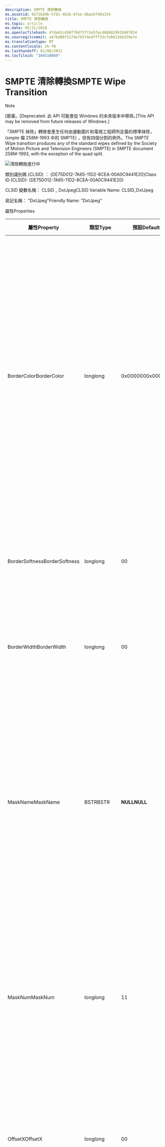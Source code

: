 ```yaml
---
description: SMPTE 清除轉換
ms.assetid: 9271bd4b-57b1-4b1b-bfee-d6ae5f49a154
title: SMPTE 清除轉換
ms.topic: article
ms.date: 05/31/2018
ms.openlocfilehash: 47de62c450ff0d75f72e5fac466801991b987834
ms.sourcegitcommit: a47bd86f517de76374e4fff33cfeb613eb259a7e
ms.translationtype: MT
ms.contentlocale: zh-TW
ms.lasthandoff: 01/06/2021
ms.locfileid: "104510089"
---
```

# <a name="smpte-wipe-transition"></a><span data-ttu-id="42347-103">SMPTE 清除轉換</span><span class="sxs-lookup"><span data-stu-id="42347-103">SMPTE Wipe Transition</span></span>

> [!Note]  
> <span data-ttu-id="42347-104">\[廢棄。</span><span class="sxs-lookup"><span data-stu-id="42347-104">\[Deprecated.</span></span> <span data-ttu-id="42347-105">此 API 可能會從 Windows 的未來版本中移除。\]</span><span class="sxs-lookup"><span data-stu-id="42347-105">This API may be removed from future releases of Windows.\]</span></span>

 

<span data-ttu-id="42347-106">「SMPTE 抹除」轉換會產生任何由運動圖片和電視工程師所定義的標準抹除， (smpte 檔 258M-1993 中的 SMPTE) ，但有四個分割的例外。</span><span class="sxs-lookup"><span data-stu-id="42347-106">The SMPTE Wipe transition produces any of the standard wipes defined by the Society of Motion Picture and Television Engineers (SMPTE) in SMPTE document 258M-1993, with the exception of the quad split.</span></span>

![清除轉換進行中](images/trans-wipe.png)

<span data-ttu-id="42347-108">類別識別碼 (CLSID) ： {DE75D012-7A65-11D2-8CEA-00A0C9441E20}</span><span class="sxs-lookup"><span data-stu-id="42347-108">Class ID (CLSID): {DE75D012-7A65-11D2-8CEA-00A0C9441E20}</span></span>

<span data-ttu-id="42347-109">CLSID 變數名稱： CLSID \_ DxtJpeg</span><span class="sxs-lookup"><span data-stu-id="42347-109">CLSID Variable Name: CLSID\_DxtJpeg</span></span>

<span data-ttu-id="42347-110">易記名稱： "DxtJpeg"</span><span class="sxs-lookup"><span data-stu-id="42347-110">Friendly Name: "DxtJpeg"</span></span>

<span data-ttu-id="42347-111">屬性</span><span class="sxs-lookup"><span data-stu-id="42347-111">Properties</span></span>



| <span data-ttu-id="42347-112">屬性</span><span class="sxs-lookup"><span data-stu-id="42347-112">Property</span></span>       | <span data-ttu-id="42347-113">類型</span><span class="sxs-lookup"><span data-stu-id="42347-113">Type</span></span>   | <span data-ttu-id="42347-114">預設</span><span class="sxs-lookup"><span data-stu-id="42347-114">Default</span></span>  | <span data-ttu-id="42347-115">描述</span><span class="sxs-lookup"><span data-stu-id="42347-115">Description</span></span>                                                                                                                                                                                                                                                                                                      |
|----------------|--------|----------|------------------------------------------------------------------------------------------------------------------------------------------------------------------------------------------------------------------------------------------------------------------------------------------------------------------|
| <span data-ttu-id="42347-116">BorderColor</span><span class="sxs-lookup"><span data-stu-id="42347-116">BorderColor</span></span>    | <span data-ttu-id="42347-117">long</span><span class="sxs-lookup"><span data-stu-id="42347-117">long</span></span>   | <span data-ttu-id="42347-118">0x000000</span><span class="sxs-lookup"><span data-stu-id="42347-118">0x000000</span></span> | <span data-ttu-id="42347-119">抹除模式邊緣周圍的框線色彩。</span><span class="sxs-lookup"><span data-stu-id="42347-119">Color of the border around the edges of the wipe pattern.</span></span> <span data-ttu-id="42347-120">這個屬性的值是十六進位數位，格式為 0x *RRGGBB*，其中 *RR* 是紅色值， *GG* 是綠色值，而 *BB* 為藍色值。</span><span class="sxs-lookup"><span data-stu-id="42347-120">The value of this attribute is a hexadecimal number with the format 0x *RRGGBB*, where *RR* is the red value, *GG* is the green value, and *BB* is the blue value.</span></span> <span data-ttu-id="42347-121"> (因此，純紅色、綠色和藍色分別為0xFF000、0x00FF00 和0x0000FF。 ) </span><span class="sxs-lookup"><span data-stu-id="42347-121">(Thus, pure red, green, and blue are 0xFF000, 0x00FF00, and 0x0000FF, respectively.)</span></span> |
| <span data-ttu-id="42347-122">BorderSoftness</span><span class="sxs-lookup"><span data-stu-id="42347-122">BorderSoftness</span></span> | <span data-ttu-id="42347-123">long</span><span class="sxs-lookup"><span data-stu-id="42347-123">long</span></span>   | <span data-ttu-id="42347-124">0</span><span class="sxs-lookup"><span data-stu-id="42347-124">0</span></span>        | <span data-ttu-id="42347-125">清除模式邊緣周圍模糊區域的寬度。</span><span class="sxs-lookup"><span data-stu-id="42347-125">Width of the blurry region around the edges of the wipe pattern.</span></span> <span data-ttu-id="42347-126">針對沒有模糊區域的指定零。</span><span class="sxs-lookup"><span data-stu-id="42347-126">Specify zero for no blurry region.</span></span>                                                                                                                                                                                                              |
| <span data-ttu-id="42347-127">BorderWidth</span><span class="sxs-lookup"><span data-stu-id="42347-127">BorderWidth</span></span>    | <span data-ttu-id="42347-128">long</span><span class="sxs-lookup"><span data-stu-id="42347-128">long</span></span>   | <span data-ttu-id="42347-129">0</span><span class="sxs-lookup"><span data-stu-id="42347-129">0</span></span>        | <span data-ttu-id="42347-130">沿著抹除模式邊緣的實心框線寬度。</span><span class="sxs-lookup"><span data-stu-id="42347-130">Width of the solid border along the edges of the wipe pattern.</span></span> <span data-ttu-id="42347-131">針對沒有框線指定零。</span><span class="sxs-lookup"><span data-stu-id="42347-131">Specify zero for no border.</span></span>                                                                                                                                                                                                                       |
| <span data-ttu-id="42347-132">MaskName</span><span class="sxs-lookup"><span data-stu-id="42347-132">MaskName</span></span>       | <span data-ttu-id="42347-133">BSTR</span><span class="sxs-lookup"><span data-stu-id="42347-133">BSTR</span></span>   | <span data-ttu-id="42347-134">**NULL**</span><span class="sxs-lookup"><span data-stu-id="42347-134">**NULL**</span></span> | <span data-ttu-id="42347-135">如果不是 **Null**，則指定要作為抹除遮罩的 JPEG 檔案名，而不是標準的內建抹除。</span><span class="sxs-lookup"><span data-stu-id="42347-135">If not **NULL**, specifies the name of a JPEG file to use as the wipe mask instead of a standard, built-in wipe.</span></span> <span data-ttu-id="42347-136">檔案必須包含單色、每圖元8位的漸層。</span><span class="sxs-lookup"><span data-stu-id="42347-136">The file must contain a monochrome, 8-bits-per-pixel gradient.</span></span> <span data-ttu-id="42347-137">漸層會用來做為遮罩來定義抹除的進度。</span><span class="sxs-lookup"><span data-stu-id="42347-137">The gradient is used as a mask to define the wipe's progression.</span></span>                                                                 |
| <span data-ttu-id="42347-138">MaskNum</span><span class="sxs-lookup"><span data-stu-id="42347-138">MaskNum</span></span>        | <span data-ttu-id="42347-139">long</span><span class="sxs-lookup"><span data-stu-id="42347-139">long</span></span>   | <span data-ttu-id="42347-140">1</span><span class="sxs-lookup"><span data-stu-id="42347-140">1</span></span>        | <span data-ttu-id="42347-141">標準的 SMPTE 抹除程式碼，指定要使用的抹除樣式。</span><span class="sxs-lookup"><span data-stu-id="42347-141">Standard SMPTE wipe code specifying the style of wipe to use.</span></span> <span data-ttu-id="42347-142">如需抹除碼及其相關聯的圖解清單，請參閱 258M-1993。</span><span class="sxs-lookup"><span data-stu-id="42347-142">For a list of wipe codes and their associated schematics, see SMPTE document 258M-1993.</span></span>                                                                                                                                                            |
| <span data-ttu-id="42347-143">OffsetX</span><span class="sxs-lookup"><span data-stu-id="42347-143">OffsetX</span></span>        | <span data-ttu-id="42347-144">long</span><span class="sxs-lookup"><span data-stu-id="42347-144">long</span></span>   | <span data-ttu-id="42347-145">0</span><span class="sxs-lookup"><span data-stu-id="42347-145">0</span></span>        | <span data-ttu-id="42347-146">從影像中央抹除來源的水準位移。</span><span class="sxs-lookup"><span data-stu-id="42347-146">Horizontal offset of the wipe origin from the center of the image.</span></span> <span data-ttu-id="42347-147">僅適用于從101到131的 **MaskNum** 值。</span><span class="sxs-lookup"><span data-stu-id="42347-147">Valid only for values of **MaskNum** from 101 to 131.</span></span>                                                                                                                                                                                         |
| <span data-ttu-id="42347-148">OffsetY</span><span class="sxs-lookup"><span data-stu-id="42347-148">OffsetY</span></span>        | <span data-ttu-id="42347-149">long</span><span class="sxs-lookup"><span data-stu-id="42347-149">long</span></span>   | <span data-ttu-id="42347-150">0</span><span class="sxs-lookup"><span data-stu-id="42347-150">0</span></span>        | <span data-ttu-id="42347-151">從影像中央 Verical 抹除來源的位移。</span><span class="sxs-lookup"><span data-stu-id="42347-151">Verical offset of the wipe origin from the center of the image.</span></span> <span data-ttu-id="42347-152">僅適用于從101到131的 **MaskNum** 值。</span><span class="sxs-lookup"><span data-stu-id="42347-152">Valid only for values of **MaskNum** from 101 to 131.</span></span>                                                                                                                                                                                            |
| <span data-ttu-id="42347-153">ReplicateX</span><span class="sxs-lookup"><span data-stu-id="42347-153">ReplicateX</span></span>     | <span data-ttu-id="42347-154">long</span><span class="sxs-lookup"><span data-stu-id="42347-154">long</span></span>   | <span data-ttu-id="42347-155">0</span><span class="sxs-lookup"><span data-stu-id="42347-155">0</span></span>        | <span data-ttu-id="42347-156">水準複寫抹除模式的次數。</span><span class="sxs-lookup"><span data-stu-id="42347-156">Number of times to replicate the wipe pattern horizontally.</span></span> <span data-ttu-id="42347-157">僅適用于從101到131的 **MaskNum** 值。</span><span class="sxs-lookup"><span data-stu-id="42347-157">Valid only for values of **MaskNum** from 101 to 131.</span></span>                                                                                                                                                                                                |
| <span data-ttu-id="42347-158">ReplicateY</span><span class="sxs-lookup"><span data-stu-id="42347-158">ReplicateY</span></span>     | <span data-ttu-id="42347-159">long</span><span class="sxs-lookup"><span data-stu-id="42347-159">long</span></span>   | <span data-ttu-id="42347-160">0</span><span class="sxs-lookup"><span data-stu-id="42347-160">0</span></span>        | <span data-ttu-id="42347-161">垂直複製抹除模式的次數。</span><span class="sxs-lookup"><span data-stu-id="42347-161">Number of times to replicate the wipe pattern vertically.</span></span> <span data-ttu-id="42347-162">僅適用于從101到131的 **MaskNum** 值。</span><span class="sxs-lookup"><span data-stu-id="42347-162">Valid only for values of **MaskNum** from 101 to 131.</span></span>                                                                                                                                                                                                  |
| <span data-ttu-id="42347-163">ScaleX</span><span class="sxs-lookup"><span data-stu-id="42347-163">ScaleX</span></span>         | <span data-ttu-id="42347-164">double</span><span class="sxs-lookup"><span data-stu-id="42347-164">double</span></span> | <span data-ttu-id="42347-165">1.0</span><span class="sxs-lookup"><span data-stu-id="42347-165">1.0</span></span>      | <span data-ttu-id="42347-166">以水準方式延展抹除的量（以原始抹除定義的百分比表示）。</span><span class="sxs-lookup"><span data-stu-id="42347-166">Amount by which to stretch the wipe horizontally, as a percentage of the original wipe definition.</span></span> <span data-ttu-id="42347-167">僅適用于從101到131的 **MaskNum** 值。</span><span class="sxs-lookup"><span data-stu-id="42347-167">Valid only for values of **MaskNum** from 101 to 131.</span></span>                                                                                                                                                         |
| <span data-ttu-id="42347-168">ScaleY</span><span class="sxs-lookup"><span data-stu-id="42347-168">ScaleY</span></span>         | <span data-ttu-id="42347-169">double</span><span class="sxs-lookup"><span data-stu-id="42347-169">double</span></span> | <span data-ttu-id="42347-170">1.0</span><span class="sxs-lookup"><span data-stu-id="42347-170">1.0</span></span>      | <span data-ttu-id="42347-171">用來垂直延展抹除的數量，以原始抹除定義的百分比表示。</span><span class="sxs-lookup"><span data-stu-id="42347-171">Amount by which to stretch the wipe vertically, as a percentage of the original wipe definition.</span></span> <span data-ttu-id="42347-172">僅適用于從101到131的 **MaskNum** 值。</span><span class="sxs-lookup"><span data-stu-id="42347-172">Valid only for values of **MaskNum** from 101 to 131.</span></span>                                                                                                                                                           |



 

## <a name="remarks"></a><span data-ttu-id="42347-173">備註</span><span class="sxs-lookup"><span data-stu-id="42347-173">Remarks</span></span>

<span data-ttu-id="42347-174">這項轉換支援下列標準的 SMPTE 抹除：</span><span class="sxs-lookup"><span data-stu-id="42347-174">This transition supports the following standard SMPTE wipes:</span></span>



| <span data-ttu-id="42347-175">Number</span><span class="sxs-lookup"><span data-stu-id="42347-175">Number</span></span> | <span data-ttu-id="42347-176">描述</span><span class="sxs-lookup"><span data-stu-id="42347-176">Description</span></span>                   | <span data-ttu-id="42347-177">Number</span><span class="sxs-lookup"><span data-stu-id="42347-177">Number</span></span> | <span data-ttu-id="42347-178">描述</span><span class="sxs-lookup"><span data-stu-id="42347-178">Description</span></span>                                 |
|--------|-------------------------------|--------|---------------------------------------------|
| <span data-ttu-id="42347-179">1</span><span class="sxs-lookup"><span data-stu-id="42347-179">1</span></span>      | <span data-ttu-id="42347-180">水平</span><span class="sxs-lookup"><span data-stu-id="42347-180">Horizontal</span></span>                    | <span data-ttu-id="42347-181">211</span><span class="sxs-lookup"><span data-stu-id="42347-181">211</span></span>    | <span data-ttu-id="42347-182">星形、左右邊、頂端</span><span class="sxs-lookup"><span data-stu-id="42347-182">Radial, left-right, top</span></span>                     |
| <span data-ttu-id="42347-183">2</span><span class="sxs-lookup"><span data-stu-id="42347-183">2</span></span>      | <span data-ttu-id="42347-184">Vertical</span><span class="sxs-lookup"><span data-stu-id="42347-184">Vertical</span></span>                      | <span data-ttu-id="42347-185">212</span><span class="sxs-lookup"><span data-stu-id="42347-185">212</span></span>    | <span data-ttu-id="42347-186">星形、上下、右邊</span><span class="sxs-lookup"><span data-stu-id="42347-186">Radial, up-down, right</span></span>                      |
| <span data-ttu-id="42347-187">3</span><span class="sxs-lookup"><span data-stu-id="42347-187">3</span></span>      | <span data-ttu-id="42347-188">左上方</span><span class="sxs-lookup"><span data-stu-id="42347-188">Upper left</span></span>                    | <span data-ttu-id="42347-189">213</span><span class="sxs-lookup"><span data-stu-id="42347-189">213</span></span>    | <span data-ttu-id="42347-190">星形、左右邊、上到下</span><span class="sxs-lookup"><span data-stu-id="42347-190">Radial, left-right, top-bottom</span></span>              |
| <span data-ttu-id="42347-191">4</span><span class="sxs-lookup"><span data-stu-id="42347-191">4</span></span>      | <span data-ttu-id="42347-192">右上方</span><span class="sxs-lookup"><span data-stu-id="42347-192">Upper right</span></span>                   | <span data-ttu-id="42347-193">214</span><span class="sxs-lookup"><span data-stu-id="42347-193">214</span></span>    | <span data-ttu-id="42347-194">放射星形、上下、左至右</span><span class="sxs-lookup"><span data-stu-id="42347-194">Radial, up-down, left-right</span></span>                 |
| <span data-ttu-id="42347-195">5</span><span class="sxs-lookup"><span data-stu-id="42347-195">5</span></span>      | <span data-ttu-id="42347-196">右下方</span><span class="sxs-lookup"><span data-stu-id="42347-196">Lower right</span></span>                   | <span data-ttu-id="42347-197">221</span><span class="sxs-lookup"><span data-stu-id="42347-197">221</span></span>    | <span data-ttu-id="42347-198">放射星形、頂端</span><span class="sxs-lookup"><span data-stu-id="42347-198">Radial, top</span></span>                                 |
| <span data-ttu-id="42347-199">6</span><span class="sxs-lookup"><span data-stu-id="42347-199">6</span></span>      | <span data-ttu-id="42347-200">左下</span><span class="sxs-lookup"><span data-stu-id="42347-200">Lower left</span></span>                    | <span data-ttu-id="42347-201">222</span><span class="sxs-lookup"><span data-stu-id="42347-201">222</span></span>    | <span data-ttu-id="42347-202">放射星形、右邊</span><span class="sxs-lookup"><span data-stu-id="42347-202">Radial, right</span></span>                               |
| <span data-ttu-id="42347-203">7</span><span class="sxs-lookup"><span data-stu-id="42347-203">7</span></span>      | <span data-ttu-id="42347-204">四角</span><span class="sxs-lookup"><span data-stu-id="42347-204">Four corners</span></span>                  | <span data-ttu-id="42347-205">223</span><span class="sxs-lookup"><span data-stu-id="42347-205">223</span></span>    | <span data-ttu-id="42347-206">放射星形、下</span><span class="sxs-lookup"><span data-stu-id="42347-206">Radial, bottom</span></span>                              |
| <span data-ttu-id="42347-207">8</span><span class="sxs-lookup"><span data-stu-id="42347-207">8</span></span>      | <span data-ttu-id="42347-208">四個正方形</span><span class="sxs-lookup"><span data-stu-id="42347-208">Four squares</span></span>                  | <span data-ttu-id="42347-209">224</span><span class="sxs-lookup"><span data-stu-id="42347-209">224</span></span>    | <span data-ttu-id="42347-210">放射星形、左方</span><span class="sxs-lookup"><span data-stu-id="42347-210">Radial, left</span></span>                                |
| <span data-ttu-id="42347-211">21</span><span class="sxs-lookup"><span data-stu-id="42347-211">21</span></span>     | <span data-ttu-id="42347-212">Barn 門，垂直</span><span class="sxs-lookup"><span data-stu-id="42347-212">Barn doors, vertical</span></span>          | <span data-ttu-id="42347-213">225</span><span class="sxs-lookup"><span data-stu-id="42347-213">225</span></span>    | <span data-ttu-id="42347-214">星形、左上角、下一順時針</span><span class="sxs-lookup"><span data-stu-id="42347-214">Radial, top clockwise, bottom clockwise</span></span>     |
| <span data-ttu-id="42347-215">22</span><span class="sxs-lookup"><span data-stu-id="42347-215">22</span></span>     | <span data-ttu-id="42347-216">Barn 門，水準</span><span class="sxs-lookup"><span data-stu-id="42347-216">Barn doors, horizontal</span></span>        | <span data-ttu-id="42347-217">226</span><span class="sxs-lookup"><span data-stu-id="42347-217">226</span></span>    | <span data-ttu-id="42347-218">星形，順時針左右</span><span class="sxs-lookup"><span data-stu-id="42347-218">Radial, left clockwise, right clockwise</span></span>     |
| <span data-ttu-id="42347-219">23</span><span class="sxs-lookup"><span data-stu-id="42347-219">23</span></span>     | <span data-ttu-id="42347-220">上中心</span><span class="sxs-lookup"><span data-stu-id="42347-220">Top center</span></span>                    | <span data-ttu-id="42347-221">227</span><span class="sxs-lookup"><span data-stu-id="42347-221">227</span></span>    | <span data-ttu-id="42347-222">星形、上順時針、下逆時針</span><span class="sxs-lookup"><span data-stu-id="42347-222">Radial, top clockwise, bottom anticlockwise</span></span> |
| <span data-ttu-id="42347-223">24</span><span class="sxs-lookup"><span data-stu-id="42347-223">24</span></span>     | <span data-ttu-id="42347-224">靠右中心</span><span class="sxs-lookup"><span data-stu-id="42347-224">Right center</span></span>                  | <span data-ttu-id="42347-225">228</span><span class="sxs-lookup"><span data-stu-id="42347-225">228</span></span>    | <span data-ttu-id="42347-226">星形、左方順時針、右逆時針</span><span class="sxs-lookup"><span data-stu-id="42347-226">Radial, left clockwise, right anticlockwise</span></span> |
| <span data-ttu-id="42347-227">25</span><span class="sxs-lookup"><span data-stu-id="42347-227">25</span></span>     | <span data-ttu-id="42347-228">下中心</span><span class="sxs-lookup"><span data-stu-id="42347-228">Bottom center</span></span>                 | <span data-ttu-id="42347-229">231</span><span class="sxs-lookup"><span data-stu-id="42347-229">231</span></span>    | <span data-ttu-id="42347-230">星形、頂端分割</span><span class="sxs-lookup"><span data-stu-id="42347-230">Radial, top split</span></span>                           |
| <span data-ttu-id="42347-231">26</span><span class="sxs-lookup"><span data-stu-id="42347-231">26</span></span>     | <span data-ttu-id="42347-232">左中央</span><span class="sxs-lookup"><span data-stu-id="42347-232">Left center</span></span>                   | <span data-ttu-id="42347-233">232</span><span class="sxs-lookup"><span data-stu-id="42347-233">232</span></span>    | <span data-ttu-id="42347-234">星形、右分割</span><span class="sxs-lookup"><span data-stu-id="42347-234">Radial, right split</span></span>                         |
| <span data-ttu-id="42347-235">41</span><span class="sxs-lookup"><span data-stu-id="42347-235">41</span></span>     | <span data-ttu-id="42347-236">對角線、NW 至 SE</span><span class="sxs-lookup"><span data-stu-id="42347-236">Diagonal, NW to SE</span></span>            | <span data-ttu-id="42347-237">233</span><span class="sxs-lookup"><span data-stu-id="42347-237">233</span></span>    | <span data-ttu-id="42347-238">星形、底部分割</span><span class="sxs-lookup"><span data-stu-id="42347-238">Radial, bottom split</span></span>                        |
| <span data-ttu-id="42347-239">42</span><span class="sxs-lookup"><span data-stu-id="42347-239">42</span></span>     | <span data-ttu-id="42347-240">對角線、NE 到 SW</span><span class="sxs-lookup"><span data-stu-id="42347-240">Diagonal, NE to SW</span></span>            | <span data-ttu-id="42347-241">234</span><span class="sxs-lookup"><span data-stu-id="42347-241">234</span></span>    | <span data-ttu-id="42347-242">星形、左方分割</span><span class="sxs-lookup"><span data-stu-id="42347-242">Radial, left split</span></span>                          |
| <span data-ttu-id="42347-243">43</span><span class="sxs-lookup"><span data-stu-id="42347-243">43</span></span>     | <span data-ttu-id="42347-244">三角形、頂端/底部</span><span class="sxs-lookup"><span data-stu-id="42347-244">Triangles, top/bottom</span></span>         | <span data-ttu-id="42347-245">235</span><span class="sxs-lookup"><span data-stu-id="42347-245">235</span></span>    | <span data-ttu-id="42347-246">放射星形、上到下分割</span><span class="sxs-lookup"><span data-stu-id="42347-246">Radial, top-bottom split</span></span>                    |
| <span data-ttu-id="42347-247">44</span><span class="sxs-lookup"><span data-stu-id="42347-247">44</span></span>     | <span data-ttu-id="42347-248">三角形、左/右</span><span class="sxs-lookup"><span data-stu-id="42347-248">Triangles, left/right</span></span>         | <span data-ttu-id="42347-249">236</span><span class="sxs-lookup"><span data-stu-id="42347-249">236</span></span>    | <span data-ttu-id="42347-250">星形、左右分割</span><span class="sxs-lookup"><span data-stu-id="42347-250">Radial, left-right split</span></span>                    |
| <span data-ttu-id="42347-251">45</span><span class="sxs-lookup"><span data-stu-id="42347-251">45</span></span>     | <span data-ttu-id="42347-252">對角線、SW 到 NE</span><span class="sxs-lookup"><span data-stu-id="42347-252">Diagonal stripe, SW to NE</span></span>     | <span data-ttu-id="42347-253">241</span><span class="sxs-lookup"><span data-stu-id="42347-253">241</span></span>    | <span data-ttu-id="42347-254">放射狀左上角</span><span class="sxs-lookup"><span data-stu-id="42347-254">Radial, top-left corner</span></span>                     |
| <span data-ttu-id="42347-255">46</span><span class="sxs-lookup"><span data-stu-id="42347-255">46</span></span>     | <span data-ttu-id="42347-256">對角區條紋，NW 至 SE</span><span class="sxs-lookup"><span data-stu-id="42347-256">Diagonal stripe, NW to SE</span></span>     | <span data-ttu-id="42347-257">242</span><span class="sxs-lookup"><span data-stu-id="42347-257">242</span></span>    | <span data-ttu-id="42347-258">放射星形（左下角）</span><span class="sxs-lookup"><span data-stu-id="42347-258">Radial, bottom-left corner</span></span>                  |
| <span data-ttu-id="42347-259">47</span><span class="sxs-lookup"><span data-stu-id="42347-259">47</span></span>     | <span data-ttu-id="42347-260">Cross</span><span class="sxs-lookup"><span data-stu-id="42347-260">Cross</span></span>                         | <span data-ttu-id="42347-261">243</span><span class="sxs-lookup"><span data-stu-id="42347-261">243</span></span>    | <span data-ttu-id="42347-262">星形、右下角</span><span class="sxs-lookup"><span data-stu-id="42347-262">Radial, bottom-right corner</span></span>                 |
| <span data-ttu-id="42347-263">48</span><span class="sxs-lookup"><span data-stu-id="42347-263">48</span></span>     | <span data-ttu-id="42347-264">鑽石方塊</span><span class="sxs-lookup"><span data-stu-id="42347-264">Diamond Box</span></span>                   | <span data-ttu-id="42347-265">244</span><span class="sxs-lookup"><span data-stu-id="42347-265">244</span></span>    | <span data-ttu-id="42347-266">星形、右上角</span><span class="sxs-lookup"><span data-stu-id="42347-266">Radial, top-right corner</span></span>                    |
| <span data-ttu-id="42347-267">61</span><span class="sxs-lookup"><span data-stu-id="42347-267">61</span></span>     | <span data-ttu-id="42347-268">楔形、top</span><span class="sxs-lookup"><span data-stu-id="42347-268">Wedge, top</span></span>                    | <span data-ttu-id="42347-269">245</span><span class="sxs-lookup"><span data-stu-id="42347-269">245</span></span>    | <span data-ttu-id="42347-270">放射星形、左上角、右下角</span><span class="sxs-lookup"><span data-stu-id="42347-270">Radial, top-left, bottom-right</span></span>              |
| <span data-ttu-id="42347-271">62</span><span class="sxs-lookup"><span data-stu-id="42347-271">62</span></span>     | <span data-ttu-id="42347-272">楔形、right</span><span class="sxs-lookup"><span data-stu-id="42347-272">Wedge, right</span></span>                  | <span data-ttu-id="42347-273">246</span><span class="sxs-lookup"><span data-stu-id="42347-273">246</span></span>    | <span data-ttu-id="42347-274">放射星形、左下角、右上角</span><span class="sxs-lookup"><span data-stu-id="42347-274">Radial, bottom-left, top-right</span></span>              |
| <span data-ttu-id="42347-275">63</span><span class="sxs-lookup"><span data-stu-id="42347-275">63</span></span>     | <span data-ttu-id="42347-276">楔形、底端</span><span class="sxs-lookup"><span data-stu-id="42347-276">Wedge, bottom</span></span>                 | <span data-ttu-id="42347-277">251</span><span class="sxs-lookup"><span data-stu-id="42347-277">251</span></span>    | <span data-ttu-id="42347-278">置中星形、頂端</span><span class="sxs-lookup"><span data-stu-id="42347-278">Center radial, top</span></span>                          |
| <span data-ttu-id="42347-279">64</span><span class="sxs-lookup"><span data-stu-id="42347-279">64</span></span>     | <span data-ttu-id="42347-280">楔形、左方</span><span class="sxs-lookup"><span data-stu-id="42347-280">Wedge, left</span></span>                   | <span data-ttu-id="42347-281">252</span><span class="sxs-lookup"><span data-stu-id="42347-281">252</span></span>    | <span data-ttu-id="42347-282">置中星形、左方</span><span class="sxs-lookup"><span data-stu-id="42347-282">Center radial, left</span></span>                         |
| <span data-ttu-id="42347-283">65</span><span class="sxs-lookup"><span data-stu-id="42347-283">65</span></span>     | <span data-ttu-id="42347-284">V</span><span class="sxs-lookup"><span data-stu-id="42347-284">V</span></span>                             | <span data-ttu-id="42347-285">253</span><span class="sxs-lookup"><span data-stu-id="42347-285">253</span></span>    | <span data-ttu-id="42347-286">置中星形、下</span><span class="sxs-lookup"><span data-stu-id="42347-286">Center radial, bottom</span></span>                       |
| <span data-ttu-id="42347-287">66</span><span class="sxs-lookup"><span data-stu-id="42347-287">66</span></span>     | <span data-ttu-id="42347-288">V、right</span><span class="sxs-lookup"><span data-stu-id="42347-288">V, right</span></span>                      | <span data-ttu-id="42347-289">254</span><span class="sxs-lookup"><span data-stu-id="42347-289">254</span></span>    | <span data-ttu-id="42347-290">置中星形、右邊</span><span class="sxs-lookup"><span data-stu-id="42347-290">Center radial, right</span></span>                        |
| <span data-ttu-id="42347-291">67</span><span class="sxs-lookup"><span data-stu-id="42347-291">67</span></span>     | <span data-ttu-id="42347-292">V、倒轉</span><span class="sxs-lookup"><span data-stu-id="42347-292">V, inverted</span></span>                   | <span data-ttu-id="42347-293">261</span><span class="sxs-lookup"><span data-stu-id="42347-293">261</span></span>    | <span data-ttu-id="42347-294">盒狀星形、right</span><span class="sxs-lookup"><span data-stu-id="42347-294">Box radial, right</span></span>                           |
| <span data-ttu-id="42347-295">68</span><span class="sxs-lookup"><span data-stu-id="42347-295">68</span></span>     | <span data-ttu-id="42347-296">V、左方</span><span class="sxs-lookup"><span data-stu-id="42347-296">V, left</span></span>                       | <span data-ttu-id="42347-297">262</span><span class="sxs-lookup"><span data-stu-id="42347-297">262</span></span>    | <span data-ttu-id="42347-298">盒狀星形、頂端</span><span class="sxs-lookup"><span data-stu-id="42347-298">Box radial, top</span></span>                             |
| <span data-ttu-id="42347-299">71</span><span class="sxs-lookup"><span data-stu-id="42347-299">71</span></span>     | <span data-ttu-id="42347-300">鋸齒、left</span><span class="sxs-lookup"><span data-stu-id="42347-300">Sawtooth, left</span></span>                | <span data-ttu-id="42347-301">263</span><span class="sxs-lookup"><span data-stu-id="42347-301">263</span></span>    | <span data-ttu-id="42347-302">置中星形、上、下</span><span class="sxs-lookup"><span data-stu-id="42347-302">Center radial, top, bottom</span></span>                  |
| <span data-ttu-id="42347-303">72</span><span class="sxs-lookup"><span data-stu-id="42347-303">72</span></span>     | <span data-ttu-id="42347-304">鋸齒、top</span><span class="sxs-lookup"><span data-stu-id="42347-304">Sawtooth, top</span></span>                 | <span data-ttu-id="42347-305">264</span><span class="sxs-lookup"><span data-stu-id="42347-305">264</span></span>    | <span data-ttu-id="42347-306">置中星形、左方、右邊</span><span class="sxs-lookup"><span data-stu-id="42347-306">Center radial, left, right</span></span>                  |
| <span data-ttu-id="42347-307">73</span><span class="sxs-lookup"><span data-stu-id="42347-307">73</span></span>     | <span data-ttu-id="42347-308">鋸齒，垂直</span><span class="sxs-lookup"><span data-stu-id="42347-308">Sawtooth, vertical</span></span>            | <span data-ttu-id="42347-309">301</span><span class="sxs-lookup"><span data-stu-id="42347-309">301</span></span>    | <span data-ttu-id="42347-310">矩陣、水準</span><span class="sxs-lookup"><span data-stu-id="42347-310">Matrix, horizontal</span></span>                          |
| <span data-ttu-id="42347-311">74</span><span class="sxs-lookup"><span data-stu-id="42347-311">74</span></span>     | <span data-ttu-id="42347-312">鋸齒、水準</span><span class="sxs-lookup"><span data-stu-id="42347-312">Sawtooth, horizontal</span></span>          | <span data-ttu-id="42347-313">302</span><span class="sxs-lookup"><span data-stu-id="42347-313">302</span></span>    | <span data-ttu-id="42347-314">矩陣，垂直</span><span class="sxs-lookup"><span data-stu-id="42347-314">Matrix, vertical</span></span>                            |
| <span data-ttu-id="42347-315">101</span><span class="sxs-lookup"><span data-stu-id="42347-315">101</span></span>    | <span data-ttu-id="42347-316">Box</span><span class="sxs-lookup"><span data-stu-id="42347-316">Box</span></span>                           | <span data-ttu-id="42347-317">303</span><span class="sxs-lookup"><span data-stu-id="42347-317">303</span></span>    | <span data-ttu-id="42347-318">矩陣、對角線、左上角</span><span class="sxs-lookup"><span data-stu-id="42347-318">Matrix, diagonal, top-left</span></span>                  |
| <span data-ttu-id="42347-319">102</span><span class="sxs-lookup"><span data-stu-id="42347-319">102</span></span>    | <span data-ttu-id="42347-320">菱形</span><span class="sxs-lookup"><span data-stu-id="42347-320">Diamond</span></span>                       | <span data-ttu-id="42347-321">304</span><span class="sxs-lookup"><span data-stu-id="42347-321">304</span></span>    | <span data-ttu-id="42347-322">矩陣、對角線、右上角</span><span class="sxs-lookup"><span data-stu-id="42347-322">Matrix, diagonal, top-right</span></span>                 |
| <span data-ttu-id="42347-323">103</span><span class="sxs-lookup"><span data-stu-id="42347-323">103</span></span>    | <span data-ttu-id="42347-324">三角形，向上</span><span class="sxs-lookup"><span data-stu-id="42347-324">Triangle, up</span></span>                  | <span data-ttu-id="42347-325">305</span><span class="sxs-lookup"><span data-stu-id="42347-325">305</span></span>    | <span data-ttu-id="42347-326">矩陣、對角線、右下角</span><span class="sxs-lookup"><span data-stu-id="42347-326">Matrix, diagonal, bottom-right</span></span>              |
| <span data-ttu-id="42347-327">104</span><span class="sxs-lookup"><span data-stu-id="42347-327">104</span></span>    | <span data-ttu-id="42347-328">三角形，right</span><span class="sxs-lookup"><span data-stu-id="42347-328">Triangle, right</span></span>               | <span data-ttu-id="42347-329">306</span><span class="sxs-lookup"><span data-stu-id="42347-329">306</span></span>    | <span data-ttu-id="42347-330">矩陣、對角線、左下角</span><span class="sxs-lookup"><span data-stu-id="42347-330">Matrix, diagonal, bottom-left</span></span>               |
| <span data-ttu-id="42347-331">105</span><span class="sxs-lookup"><span data-stu-id="42347-331">105</span></span>    | <span data-ttu-id="42347-332">三角形、下</span><span class="sxs-lookup"><span data-stu-id="42347-332">Triangle, bottom</span></span>              | <span data-ttu-id="42347-333">310</span><span class="sxs-lookup"><span data-stu-id="42347-333">310</span></span>    | <span data-ttu-id="42347-334">矩陣，順時針左上角</span><span class="sxs-lookup"><span data-stu-id="42347-334">Matrix, clockwise top-left</span></span>                  |
| <span data-ttu-id="42347-335">106</span><span class="sxs-lookup"><span data-stu-id="42347-335">106</span></span>    | <span data-ttu-id="42347-336">三角形、左方</span><span class="sxs-lookup"><span data-stu-id="42347-336">Triangle, left</span></span>                | <span data-ttu-id="42347-337">311</span><span class="sxs-lookup"><span data-stu-id="42347-337">311</span></span>    | <span data-ttu-id="42347-338">矩陣，順向右上</span><span class="sxs-lookup"><span data-stu-id="42347-338">Matrix, clockwise top-right</span></span>                 |
| <span data-ttu-id="42347-339">107</span><span class="sxs-lookup"><span data-stu-id="42347-339">107</span></span>    | <span data-ttu-id="42347-340">箭號 head</span><span class="sxs-lookup"><span data-stu-id="42347-340">Arrow head, up</span></span>                | <span data-ttu-id="42347-341">312</span><span class="sxs-lookup"><span data-stu-id="42347-341">312</span></span>    | <span data-ttu-id="42347-342">矩陣，以順向右下</span><span class="sxs-lookup"><span data-stu-id="42347-342">Matrix, clockwise bottom-right</span></span>              |
| <span data-ttu-id="42347-343">108</span><span class="sxs-lookup"><span data-stu-id="42347-343">108</span></span>    | <span data-ttu-id="42347-344">箭號 head、right</span><span class="sxs-lookup"><span data-stu-id="42347-344">Arrow head, right</span></span>             | <span data-ttu-id="42347-345">313</span><span class="sxs-lookup"><span data-stu-id="42347-345">313</span></span>    | <span data-ttu-id="42347-346">矩陣，以順向左下</span><span class="sxs-lookup"><span data-stu-id="42347-346">Matrix, clockwise bottom-left</span></span>               |
| <span data-ttu-id="42347-347">109</span><span class="sxs-lookup"><span data-stu-id="42347-347">109</span></span>    | <span data-ttu-id="42347-348">箭號 head</span><span class="sxs-lookup"><span data-stu-id="42347-348">Arrow head, down</span></span>              | <span data-ttu-id="42347-349">314</span><span class="sxs-lookup"><span data-stu-id="42347-349">314</span></span>    | <span data-ttu-id="42347-350">矩陣，以逆時針的左上角</span><span class="sxs-lookup"><span data-stu-id="42347-350">Matrix, anticlockwise top-left</span></span>              |
| <span data-ttu-id="42347-351">110</span><span class="sxs-lookup"><span data-stu-id="42347-351">110</span></span>    | <span data-ttu-id="42347-352">箭號 head、左方</span><span class="sxs-lookup"><span data-stu-id="42347-352">Arrow head, left</span></span>              | <span data-ttu-id="42347-353">315</span><span class="sxs-lookup"><span data-stu-id="42347-353">315</span></span>    | <span data-ttu-id="42347-354">矩陣，逆時針右上方</span><span class="sxs-lookup"><span data-stu-id="42347-354">Matrix, anticlockwise top-right</span></span>             |
| <span data-ttu-id="42347-355">111</span><span class="sxs-lookup"><span data-stu-id="42347-355">111</span></span>    | <span data-ttu-id="42347-356">上五個，向上</span><span class="sxs-lookup"><span data-stu-id="42347-356">Pentagon, up</span></span>                  | <span data-ttu-id="42347-357">316</span><span class="sxs-lookup"><span data-stu-id="42347-357">316</span></span>    | <span data-ttu-id="42347-358">矩陣，逆時針右下角</span><span class="sxs-lookup"><span data-stu-id="42347-358">Matrix, anticlockwise bottom-right</span></span>          |
| <span data-ttu-id="42347-359">112</span><span class="sxs-lookup"><span data-stu-id="42347-359">112</span></span>    | <span data-ttu-id="42347-360">五邊、下</span><span class="sxs-lookup"><span data-stu-id="42347-360">Pentagon, down</span></span>                | <span data-ttu-id="42347-361">317</span><span class="sxs-lookup"><span data-stu-id="42347-361">317</span></span>    | <span data-ttu-id="42347-362">矩陣，從左下方</span><span class="sxs-lookup"><span data-stu-id="42347-362">Matrix, anticlockwise bottom-left</span></span>           |
| <span data-ttu-id="42347-363">113</span><span class="sxs-lookup"><span data-stu-id="42347-363">113</span></span>    | <span data-ttu-id="42347-364">六邊形</span><span class="sxs-lookup"><span data-stu-id="42347-364">Hexagon</span></span>                       | <span data-ttu-id="42347-365">320</span><span class="sxs-lookup"><span data-stu-id="42347-365">320</span></span>    | <span data-ttu-id="42347-366">矩陣，垂直左上角，右上方</span><span class="sxs-lookup"><span data-stu-id="42347-366">Matrix, vertical top-left, top-right</span></span>        |
| <span data-ttu-id="42347-367">114</span><span class="sxs-lookup"><span data-stu-id="42347-367">114</span></span>    | <span data-ttu-id="42347-368">六邊形，旋轉</span><span class="sxs-lookup"><span data-stu-id="42347-368">Hexagon, rotated</span></span>              | <span data-ttu-id="42347-369">321</span><span class="sxs-lookup"><span data-stu-id="42347-369">321</span></span>    | <span data-ttu-id="42347-370">矩陣，垂直左下、右下角</span><span class="sxs-lookup"><span data-stu-id="42347-370">Matrix, vertical bottom-left, bottom-right</span></span>  |
| <span data-ttu-id="42347-371">119</span><span class="sxs-lookup"><span data-stu-id="42347-371">119</span></span>    | <span data-ttu-id="42347-372">Circle</span><span class="sxs-lookup"><span data-stu-id="42347-372">Circle</span></span>                        | <span data-ttu-id="42347-373">322</span><span class="sxs-lookup"><span data-stu-id="42347-373">322</span></span>    | <span data-ttu-id="42347-374">矩陣、垂直左上角、右下角</span><span class="sxs-lookup"><span data-stu-id="42347-374">Matrix, vertical top-left, bottom-right</span></span>     |
| <span data-ttu-id="42347-375">120</span><span class="sxs-lookup"><span data-stu-id="42347-375">120</span></span>    | <span data-ttu-id="42347-376">Oval、水準</span><span class="sxs-lookup"><span data-stu-id="42347-376">Oval, horizontal</span></span>              | <span data-ttu-id="42347-377">323</span><span class="sxs-lookup"><span data-stu-id="42347-377">323</span></span>    | <span data-ttu-id="42347-378">矩陣，垂直左下、右上角</span><span class="sxs-lookup"><span data-stu-id="42347-378">Matrix, vertical bottom-left, top-right</span></span>     |
| <span data-ttu-id="42347-379">121</span><span class="sxs-lookup"><span data-stu-id="42347-379">121</span></span>    | <span data-ttu-id="42347-380">Oval，垂直</span><span class="sxs-lookup"><span data-stu-id="42347-380">Oval, vertical</span></span>                | <span data-ttu-id="42347-381">324</span><span class="sxs-lookup"><span data-stu-id="42347-381">324</span></span>    | <span data-ttu-id="42347-382">矩陣、水準左上、左下</span><span class="sxs-lookup"><span data-stu-id="42347-382">Matrix, horizontal top-left, bottom-left</span></span>    |
| <span data-ttu-id="42347-383">122</span><span class="sxs-lookup"><span data-stu-id="42347-383">122</span></span>    | <span data-ttu-id="42347-384">眼睛、水準</span><span class="sxs-lookup"><span data-stu-id="42347-384">Eye, horizontal</span></span>               | <span data-ttu-id="42347-385">325</span><span class="sxs-lookup"><span data-stu-id="42347-385">325</span></span>    | <span data-ttu-id="42347-386">矩陣、水準右上角、右下角</span><span class="sxs-lookup"><span data-stu-id="42347-386">Matrix, horizontal top-right, bottom-right</span></span>  |
| <span data-ttu-id="42347-387">123</span><span class="sxs-lookup"><span data-stu-id="42347-387">123</span></span>    | <span data-ttu-id="42347-388">眼睛、垂直</span><span class="sxs-lookup"><span data-stu-id="42347-388">Eye, vertical</span></span>                 | <span data-ttu-id="42347-389">326</span><span class="sxs-lookup"><span data-stu-id="42347-389">326</span></span>    | <span data-ttu-id="42347-390">矩陣、水準左上角、右下角</span><span class="sxs-lookup"><span data-stu-id="42347-390">Matrix, horizontal top-left, bottom-right</span></span>   |
| <span data-ttu-id="42347-391">124</span><span class="sxs-lookup"><span data-stu-id="42347-391">124</span></span>    | <span data-ttu-id="42347-392">圓角矩形、水準</span><span class="sxs-lookup"><span data-stu-id="42347-392">Rounded rectangle, horizontal</span></span> | <span data-ttu-id="42347-393">327</span><span class="sxs-lookup"><span data-stu-id="42347-393">327</span></span>    | <span data-ttu-id="42347-394">矩陣、水準右上角、左下角</span><span class="sxs-lookup"><span data-stu-id="42347-394">Matrix, horizontal top-right, bottom-left</span></span>   |
| <span data-ttu-id="42347-395">125</span><span class="sxs-lookup"><span data-stu-id="42347-395">125</span></span>    | <span data-ttu-id="42347-396">圓角矩形，垂直</span><span class="sxs-lookup"><span data-stu-id="42347-396">Rounded rectangle, vertical</span></span>   | <span data-ttu-id="42347-397">328</span><span class="sxs-lookup"><span data-stu-id="42347-397">328</span></span>    | <span data-ttu-id="42347-398">矩陣、右下角、左上角</span><span class="sxs-lookup"><span data-stu-id="42347-398">Matrix, diagonal bottom-left, top-right</span></span>     |
| <span data-ttu-id="42347-399">127</span><span class="sxs-lookup"><span data-stu-id="42347-399">127</span></span>    | <span data-ttu-id="42347-400">4點星形</span><span class="sxs-lookup"><span data-stu-id="42347-400">4-point star</span></span>                  | <span data-ttu-id="42347-401">329</span><span class="sxs-lookup"><span data-stu-id="42347-401">329</span></span>    | <span data-ttu-id="42347-402">矩陣、對角線左上角、右下角</span><span class="sxs-lookup"><span data-stu-id="42347-402">Matrix, diagonal top-left, bottom-right</span></span>     |
| <span data-ttu-id="42347-403">128</span><span class="sxs-lookup"><span data-stu-id="42347-403">128</span></span>    | <span data-ttu-id="42347-404">4點星形</span><span class="sxs-lookup"><span data-stu-id="42347-404">4-point star</span></span>                  | <span data-ttu-id="42347-405">340</span><span class="sxs-lookup"><span data-stu-id="42347-405">340</span></span>    | <span data-ttu-id="42347-406">矩陣，前兩個螺旋</span><span class="sxs-lookup"><span data-stu-id="42347-406">Matrix, top double spiral</span></span>                   |
| <span data-ttu-id="42347-407">129</span><span class="sxs-lookup"><span data-stu-id="42347-407">129</span></span>    | <span data-ttu-id="42347-408">6點星形</span><span class="sxs-lookup"><span data-stu-id="42347-408">6-point star</span></span>                  | <span data-ttu-id="42347-409">341</span><span class="sxs-lookup"><span data-stu-id="42347-409">341</span></span>    | <span data-ttu-id="42347-410">矩陣、下兩個螺旋</span><span class="sxs-lookup"><span data-stu-id="42347-410">Matrix, bottom double spiral</span></span>                |
| <span data-ttu-id="42347-411">130</span><span class="sxs-lookup"><span data-stu-id="42347-411">130</span></span>    | <span data-ttu-id="42347-412">Heart</span><span class="sxs-lookup"><span data-stu-id="42347-412">Heart</span></span>                         | <span data-ttu-id="42347-413">342</span><span class="sxs-lookup"><span data-stu-id="42347-413">342</span></span>    | <span data-ttu-id="42347-414">矩陣，左方雙螺旋線</span><span class="sxs-lookup"><span data-stu-id="42347-414">Matrix, left double spiral</span></span>                  |
| <span data-ttu-id="42347-415">131</span><span class="sxs-lookup"><span data-stu-id="42347-415">131</span></span>    | <span data-ttu-id="42347-416">孔</span><span class="sxs-lookup"><span data-stu-id="42347-416">Keyhole</span></span>                       | <span data-ttu-id="42347-417">343</span><span class="sxs-lookup"><span data-stu-id="42347-417">343</span></span>    | <span data-ttu-id="42347-418">矩陣，右雙螺旋</span><span class="sxs-lookup"><span data-stu-id="42347-418">Matrix, right double spiral</span></span>                 |
| <span data-ttu-id="42347-419">201</span><span class="sxs-lookup"><span data-stu-id="42347-419">201</span></span>    | <span data-ttu-id="42347-420">放射狀、12點鐘</span><span class="sxs-lookup"><span data-stu-id="42347-420">Radial, 12 o'clock</span></span>            | <span data-ttu-id="42347-421">344</span><span class="sxs-lookup"><span data-stu-id="42347-421">344</span></span>    | <span data-ttu-id="42347-422">矩陣，四螺旋、上到下</span><span class="sxs-lookup"><span data-stu-id="42347-422">Matrix, quad spiral, top-bottom</span></span>             |
| <span data-ttu-id="42347-423">202</span><span class="sxs-lookup"><span data-stu-id="42347-423">202</span></span>    | <span data-ttu-id="42347-424">放射狀、3點鐘</span><span class="sxs-lookup"><span data-stu-id="42347-424">Radial, 3 o'clock</span></span>             | <span data-ttu-id="42347-425">345</span><span class="sxs-lookup"><span data-stu-id="42347-425">345</span></span>    | <span data-ttu-id="42347-426">矩陣、四螺旋、左右</span><span class="sxs-lookup"><span data-stu-id="42347-426">Matrix, quad spiral, left-right</span></span>             |
| <span data-ttu-id="42347-427">203</span><span class="sxs-lookup"><span data-stu-id="42347-427">203</span></span>    | <span data-ttu-id="42347-428">放射狀、6點鐘</span><span class="sxs-lookup"><span data-stu-id="42347-428">Radial, 6 o'clock</span></span>             | <span data-ttu-id="42347-429">350</span><span class="sxs-lookup"><span data-stu-id="42347-429">350</span></span>    | <span data-ttu-id="42347-430">瀑布圖，左方</span><span class="sxs-lookup"><span data-stu-id="42347-430">Waterfall, left</span></span>                             |
| <span data-ttu-id="42347-431">204</span><span class="sxs-lookup"><span data-stu-id="42347-431">204</span></span>    | <span data-ttu-id="42347-432">放射狀、9點鐘</span><span class="sxs-lookup"><span data-stu-id="42347-432">Radial, 9 o'clock</span></span>             | <span data-ttu-id="42347-433">351</span><span class="sxs-lookup"><span data-stu-id="42347-433">351</span></span>    | <span data-ttu-id="42347-434">瀑布圖，right</span><span class="sxs-lookup"><span data-stu-id="42347-434">Waterfall, right</span></span>                            |
| <span data-ttu-id="42347-435">205</span><span class="sxs-lookup"><span data-stu-id="42347-435">205</span></span>    | <span data-ttu-id="42347-436">放射狀、12 + 6 點鐘</span><span class="sxs-lookup"><span data-stu-id="42347-436">Radial, 12 + 6 o'clock</span></span>        | <span data-ttu-id="42347-437">352</span><span class="sxs-lookup"><span data-stu-id="42347-437">352</span></span>    | <span data-ttu-id="42347-438">瀑布圖、水準、左方</span><span class="sxs-lookup"><span data-stu-id="42347-438">Waterfall, horizontal, left</span></span>                 |
| <span data-ttu-id="42347-439">206</span><span class="sxs-lookup"><span data-stu-id="42347-439">206</span></span>    | <span data-ttu-id="42347-440">放射狀、3 + 9 點鐘</span><span class="sxs-lookup"><span data-stu-id="42347-440">Radial, 3 + 9 o'clock</span></span>         | <span data-ttu-id="42347-441">353</span><span class="sxs-lookup"><span data-stu-id="42347-441">353</span></span>    | <span data-ttu-id="42347-442">瀑布、水準、右邊</span><span class="sxs-lookup"><span data-stu-id="42347-442">Waterfall, horizontal, right</span></span>                |
| <span data-ttu-id="42347-443">207</span><span class="sxs-lookup"><span data-stu-id="42347-443">207</span></span>    | <span data-ttu-id="42347-444">放射狀，4向</span><span class="sxs-lookup"><span data-stu-id="42347-444">Radial, 4-way</span></span>                 | <span data-ttu-id="42347-445">409</span><span class="sxs-lookup"><span data-stu-id="42347-445">409</span></span>    | <span data-ttu-id="42347-446">隨機遮罩</span><span class="sxs-lookup"><span data-stu-id="42347-446">Random mask</span></span>                                 |



 

 

 



